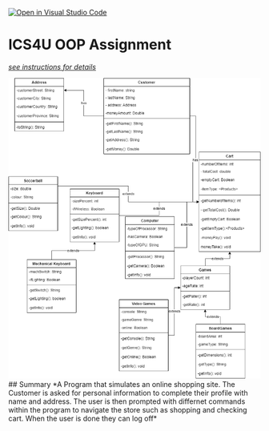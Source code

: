 [![Open in Visual Studio Code](https://classroom.github.com/assets/open-in-vscode-c66648af7eb3fe8bc4f294546bfd86ef473780cde1dea487d3c4ff354943c9ae.svg)](https://classroom.github.com/online_ide?assignment_repo_id=9360065&assignment_repo_type=AssignmentRepo)
# ICS4U OOP Assignment

[*see instructions for details*](Instructions.md)

<img src= "https://github.com/SACHSTech/oop-assignment-MatthewMonzon/blob/main/src/Matthew%20OOP.drawio.png"> 
## Summary
*A Program that simulates an online shopping site. The Customer is asked for personal information to complete their profile with name and address. The user is then prompted with differnet commands within the program to navigate the store such as shopping and checking cart. When the user is done they can log off*
